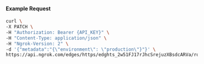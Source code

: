 <!-- Code generated for API Clients. DO NOT EDIT. -->

#### Example Request

```bash
curl \
-X PATCH \
-H "Authorization: Bearer {API_KEY}" \
-H "Content-Type: application/json" \
-H "Ngrok-Version: 2" \
-d '{"metadata":"{\"environment\": \"production\"}"}' \
https://api.ngrok.com/edges/https/edghts_2w51FJ17rJhcSrejuzXBsdcARVa/routes/edghtsrt_2w51FJoBetTAYKAi0QyJfESozEB
```
